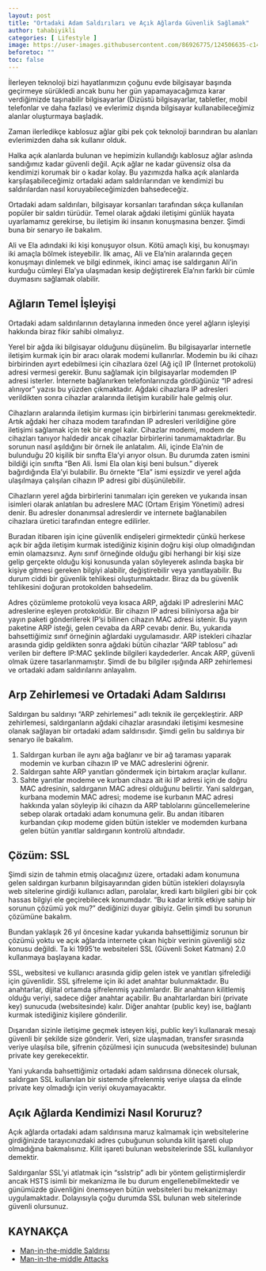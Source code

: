 ```yaml
---
layout: post
title: "Ortadaki Adam Saldırıları ve Açık Ağlarda Güvenlik Sağlamak"
author: tahabiyikli
categories: [ Lifestyle ]
image: https://user-images.githubusercontent.com/86926775/124506635-c1410080-ddd4-11eb-8145-e5531675e0fd.png
beforetoc: ""
toc: false
---
```

İlerleyen teknoloji bizi hayatlarımızın çoğunu evde bilgisayar başında geçirmeye
sürükledi ancak bunu her gün yapamayacağımıza karar verdiğimizde taşınabilir
bilgisayarlar (Dizüstü bilgisayarlar, tabletler, mobil telefonlar ve daha fazlası)
ve evlerimiz dışında bilgisayar kullanabileceğimiz alanlar oluşturmaya başladık.

Zaman ilerledikçe kablosuz ağlar gibi pek çok teknoloji barındıran bu alanları
evlerimizden daha sık kullanır olduk.

Halka açık alanlarda bulunan ve hepimizin kullandığı kablosuz ağlar aslında
sandığımız kadar güvenli değil. Açık ağlar ne kadar güvensiz olsa da kendimizi
korumak bir o kadar kolay. Bu yazımızda halka açık alanlarda karşılaşabileceğimiz
ortadaki adam saldırılarından ve kendimizi bu saldırılardan nasıl koruyabileceğimizden
bahsedeceğiz.

Ortadaki adam saldırıları, bilgisayar korsanları tarafından sıkça kullanılan
popüler bir saldırı türüdür. Temel olarak ağdaki iletişimi günlük hayata
uyarlamamız gerekirse, bu iletişim iki insanın konuşmasına benzer. Şimdi buna
bir senaryo ile bakalım.

Ali ve Ela adındaki iki kişi konuşuyor olsun. Kötü amaçlı kişi, bu konuşmayı iki
amaçla bölmek isteyebilir. İlk amaç, Ali ve Ela’nin aralarında geçen konuşmayı
dinlemek ve bilgi edinmek, ikinci amaç ise saldırganın Ali’in kurduğu cümleyi
Ela’ya ulaşmadan kesip değiştirerek Ela’nın farklı bir cümle duymasını sağlamak
olabilir.

## Ağların Temel İşleyişi
Ortadaki adam saldırılarının detaylarına inmeden önce yerel ağların işleyişi
hakkında biraz fikir sahibi olmalıyız.

Yerel bir ağda iki bilgisayar olduğunu düşünelim. Bu bilgisayarlar internetle
iletişim kurmak için bir aracı olarak modemi kullanırlar. Modemin bu iki cihazı
birbirinden ayırt edebilmesi için cihazlara özel (Ağ içi) IP (İnternet protokolü)
adresi vermesi gerekir. Bunu sağlamak için bilgisayarlar modemden IP adresi
isterler. İnternete bağlanırken telefonlarınızda gördüğünüz “IP adresi alınıyor”
yazısı bu yüzden çıkmaktadır. Ağdaki cihazlara IP adresleri verildikten sonra
cihazlar aralarında iletişim kurabilir hale gelmiş olur.

Cihazların aralarında iletişim kurması için birbirlerini tanıması gerekmektedir.
Artık ağdaki her cihaza modem tarafından IP adresleri verildiğine göre iletişimi
sağlamak için tek bir engel kalır. Cihazlar modemi, modem de cihazları tanıyor
haldedir ancak cihazlar birbirlerini tanımamaktadırlar. Bu sorunun nasıl
aşıldığını bir örnek ile anlatalım. Ali, içinde Ela’nin de bulunduğu 20 kişilik bir
sınıfta Ela’yi arıyor olsun. Bu durumda zaten ismini bildiği için sınıfta “Ben
Ali. İsmi Ela olan kişi beni bulsun.” diyerek bağırdığında Ela’yi bulabilir. Bu
örnekte “Ela” ismi eşsizdir ve yerel ağda ulaşılmaya çalışılan cihazın IP adresi
gibi düşünülebilir.

Cihazların yerel ağda birbirlerini tanımaları için gereken ve yukarıda insan isimleri
olarak anlatılan bu adreslere MAC (Ortam Erişim Yönetimi) adresi denir.
Bu adresler donanımsal adreslerdir ve internete bağlanabilen cihazlara üretici
tarafından entegre edilirler.

Buradan itibaren işin içine güvenlik endişeleri girmektedir çünkü herkese açık
bir ağda iletişim kurmak istediğiniz kişinin doğru kişi olup olmadığından emin
olamazsınız. Aynı sınıf örneğinde olduğu gibi herhangi bir kişi size gelip gerçekte
olduğu kişi konusunda yalan söyleyerek aslında başka bir kişiye gitmesi gereken
bilgiyi alabilir, değiştirebilir veya yanıtlayabilir. Bu durum ciddi bir güvenlik
tehlikesi oluşturmaktadır. Biraz da bu güvenlik tehlikesini doğuran protokolden
bahsedelim.

Adres çözümleme protokolü veya kısaca ARP, ağdaki IP adreslerini MAC
adreslerine eşleyen protokoldür. Bir cihazın IP adresi biliniyorsa ağa bir yayın
paketi gönderilerek IP’si bilinen cihazın MAC adresi istenir. Bu yayın paketine
ARP isteği, gelen cevaba da ARP cevabı denir. Bu, yukarıda bahsettiğimiz
sınıf örneğinin ağlardaki uygulamasıdır. ARP istekleri cihazlar arasında gidip
geldikten sonra ağdaki bütün cihazlar “ARP tablosu” adı verilen bir deftere
IP:MAC şeklinde bilgileri kaydederler. Ancak ARP, güvenli olmak üzere
tasarlanmamıştır. Şimdi de bu bilgiler ışığında ARP zehirlemesi ve ortadaki
adam saldırılarını anlayalım.

## Arp Zehirlemesi ve Ortadaki Adam Saldırısı
Saldırgan bu saldırıyı “ARP zehirlemesi” adlı teknik ile gerçekleştirir. ARP
zehirlemesi, saldırganların ağdaki cihazlar arasındaki iletişimi kesmesine olanak
sağlayan bir ortadaki adam saldırısıdır. Şimdi gelin bu saldırıya bir senaryo ile
bakalım.
1. Saldırgan kurban ile aynı ağa bağlanır ve bir ağ taraması yaparak modemin
ve kurban cihazın IP ve MAC adreslerini öğrenir.
2. Saldırgan sahte ARP yanıtları göndermek için birtakım araçlar kullanır.
3. Sahte yanıtlar modeme ve kurban cihaza ait iki IP adresi için de doğru
MAC adresinin, saldırganın MAC adresi olduğunu belirtir. Yani saldırgan,
kurbana modemin MAC adresi; modeme ise kurbanın MAC adresi
hakkında yalan söyleyip iki cihazın da ARP tablolarını güncellemelerine
sebep olarak ortadaki adam konumuna gelir. Bu andan itibaren kurbandan
çıkıp modeme giden bütün istekler ve modemden kurbana gelen bütün
yanıtlar saldırganın kontrolü altındadır.

## Çözüm: SSL
Şimdi sizin de tahmin etmiş olacağınız üzere, ortadaki adam konumuna gelen
saldırgan kurbanın bilgisayarından giden bütün istekleri dolayısıyla web sitelerine
girdiği kullanıcı adları, parolalar, kredi kartı bilgileri gibi bir çok hassas
bilgiyi ele geçirebilecek konumdadır. “Bu kadar kritik etkiye sahip bir sorunun
çözümü yok mu?” dediğinizi duyar gibiyiz. Gelin şimdi bu sorunun çözümüne
bakalım.

Bundan yaklaşık 26 yıl öncesine kadar yukarıda bahsettiğimiz sorunun bir
çözümü yoktu ve açık ağlarda internete çıkan hiçbir verinin güvenliği söz
konusu değildi. Ta ki 1995’te websiteleri SSL (Güvenli Soket Katmanı) 2.0
kullanmaya başlayana kadar.

SSL, websitesi ve kullanıcı arasında gidip gelen istek ve yanıtları şifrelediği için
güvenlidir. SSL şifreleme için iki adet anahtar bulunmaktadır. Bu anahtarlar,
dijital ortamda şifrelenmiş yazılımlardır. Bir anahtarın kilitlemiş olduğu veriyi,
sadece diğer anahtar açabilir. Bu anahtarlardan biri (private key) sunucuda
(websitesinde) kalır. Diğer anahtar (public key) ise, bağlantı kurmak istediğiniz
kişilere gönderilir.

Dışarıdan sizinle iletişime geçmek isteyen kişi, public key’i kullanarak mesajı
güvenli bir şekilde size gönderir. Veri, size ulaşmadan, transfer sırasında veriye
ulaşılsa bile, şifrenin çözülmesi için sunucuda (websitesinde) bulunan private
key gerekecektir.

Yani yukarıda bahsettiğimiz ortadaki adam saldırısına dönecek olursak, saldırgan
SSL kullanılan bir sistemde şifrelenmiş veriye ulaşsa da elinde private key
olmadığı için veriyi okuyamayacaktır.

## Açık Ağlarda Kendimizi Nasıl Koruruz?
Açık ağlarda ortadaki adam saldırısına maruz kalmamak için websitelerine
girdiğinizde tarayıcınızdaki adres çubuğunun solunda kilit işareti olup olmadığına
bakmalısınız. Kilit işareti bulunan websitelerinde SSL kullanılıyor
demektir.

Saldırganlar SSL’yi atlatmak için “sslstrip” adlı bir yöntem geliştirmişlerdir
ancak HSTS isimli bir mekanizma ile bu durum engellenebilmektedir ve
günümüzde güvenliğini önemseyen bütün websiteleri bu mekanizmayı uygulamaktadır.
Dolayısıyla çoğu durumda SSL bulunan web sitelerinde güvenli
olursunuz.

## KAYNAKÇA
- [Man-in-the-middle Saldırısı](https://tr.wikipedia.org/wiki/Man-in-the-middle_sald%C4%B1r%C4%B1s%C4%B1)
- [Man-in-the-middle Attacks](https://www.rapid7.com/fundamentals/man-in-the-middle-attacks/)
